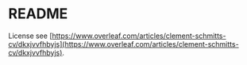 # README

License see [https://www.overleaf.com/articles/clement-schmitts-cv/dkxjvvfhbyjs](https://www.overleaf.com/articles/clement-schmitts-cv/dkxjvvfhbyjs).
